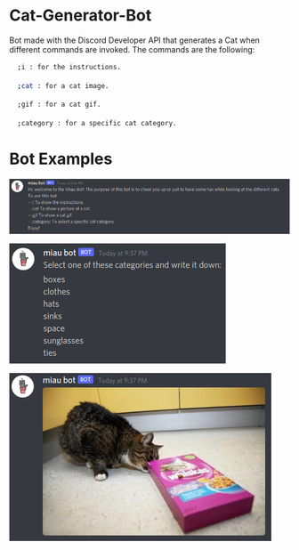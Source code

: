 # Cat-Generator-Bot
Bot made with the Discord Developer API that generates a Cat when different commands are invoked.
The commands are the following:
```bash
  ;i : for the instructions.
  
  ;cat : for a cat image.
  
  ;gif : for a cat gif.
  
  ;category : for a specific cat category.
```

# Bot Examples

![](Images/instructions.png)

![](Images/category.png)

![](Images/cat.png)



